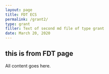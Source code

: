 ```yaml
---
layout: page
title: FDT ECS
permalink: /grant2/
type: grant
filler: Text of second md file of type grant
date: March 20, 2020
---
```


## this is from FDT page


All content goes here. 
